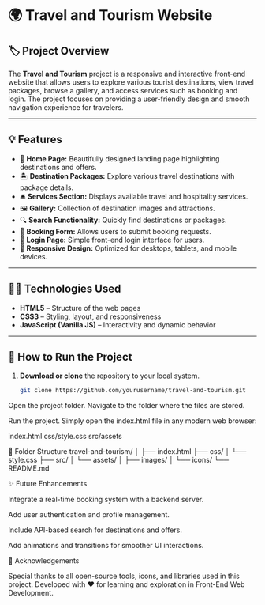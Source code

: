 # 🌍 Travel and Tourism Website

## 🏷️ Project Overview
The **Travel and Tourism** project is a responsive and interactive front-end website that allows users to explore various tourist destinations, view travel packages, browse a gallery, and access services such as booking and login. The project focuses on providing a user-friendly design and smooth navigation experience for travelers.

---

## 💡 Features
- 🧭 **Home Page:** Beautifully designed landing page highlighting destinations and offers.  
- 🏝️ **Destination Packages:** Explore various travel destinations with package details.  
- 🛎️ **Services Section:** Displays available travel and hospitality services.  
- 🖼️ **Gallery:** Collection of destination images and attractions.  
- 🔍 **Search Functionality:** Quickly find destinations or packages.  
- 🧳 **Booking Form:** Allows users to submit booking requests.  
- 👤 **Login Page:** Simple front-end login interface for users.  
- 📱 **Responsive Design:** Optimized for desktops, tablets, and mobile devices.  

---

## 🧑‍💻 Technologies Used
- **HTML5** – Structure of the web pages  
- **CSS3** – Styling, layout, and responsiveness  
- **JavaScript (Vanilla JS)** – Interactivity and dynamic behavior  

---

## 🚀 How to Run the Project
1. **Download or clone** the repository to your local system.  
   ```bash
   git clone https://github.com/yourusername/travel-and-tourism.git
Open the project folder.
Navigate to the folder where the files are stored.

Run the project.
Simply open the index.html file in any modern web browser:

index.html
css/style.css
src/assets

📁 Folder Structure
travel-and-tourism/
│
├── index.html
├── css/
│   └── style.css
├── src/
│   └── assets/
│       ├── images/
│       └── icons/
└── README.md

✨ Future Enhancements

Integrate a real-time booking system with a backend server.

Add user authentication and profile management.

Include API-based search for destinations and offers.

Add animations and transitions for smoother UI interactions.

🙌 Acknowledgements

Special thanks to all open-source tools, icons, and libraries used in this project.
Developed with ❤️ for learning and exploration in Front-End Web Development.
